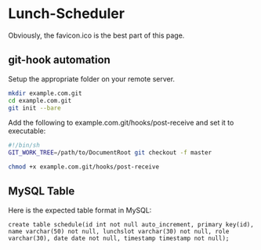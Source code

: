Lunch-Scheduler
===============

Obviously, the favicon.ico is the best part of this page.

## git-hook automation

Setup the appropriate folder on your remote server.

```bash
mkdir example.com.git
cd example.com.git
git init --bare
```

Add the following to example.com.git/hooks/post-receive and set it to executable:

```sh
#!/bin/sh
GIT_WORK_TREE=/path/to/DocumentRoot git checkout -f master
```

```bash
chmod +x example.com.git/hooks/post-receive
```

## MySQL Table

Here is the expected table format in MySQL:

```mysql
create table schedule(id int not null auto_increment, primary key(id), name varchar(50) not null, lunchslot varchar(30) not null, role varchar(30), date date not null, timestamp timestamp not null);
```
